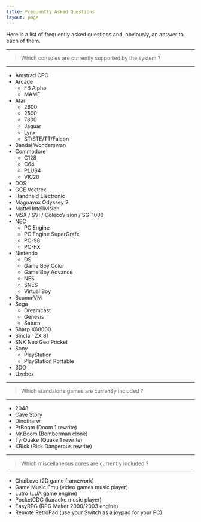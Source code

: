 ```yaml
---
title: Frequently Asked Questions
layout: page
---
```


Here is a list of frequently asked questions and, obviously, an answer to each of them.

***
> Which consoles are currently supported by the system ?

***

* Amstrad CPC
* Arcade
    * FB Alpha
    * MAME
* Atari
    * 2600
    * 2500
    * 7800
    * Jaguar
    * Lynx
    * ST/STE/TT/Falcon
* Bandai Wonderswan
* Commodore
    * C128
    * C64
    * PLUS4
    * VIC20
* DOS
* GCE Vectrex
* Handheld Electronic
* Magnavox Odyssey 2
* Mattel Intellivision
* MSX / SVI / ColecoVision / SG-1000
* NEC
    * PC Engine
    * PC Engine SuperGrafx
    * PC-98
    * PC-FX
* Nintendo
    * DS
    * Game Boy Color
    * Game Boy Advance
    * NES
    * SNES
    * Virtual Boy
* ScummVM
* Sega
    * Dreamcast
    * Genesis
    * Saturn
* Sharp X68000
* Sinclair ZX 81
* SNK Neo Geo Pocket
* Sony
    * PlayStation
    * PlayStation Portable
* 3DO
* Uzebox

***
> Which standalone games are currently included ? 

***

* 2048
* Cave Story
* Dinotharw
* PrBoom (Doom 1 rewrite)
* Mr.Boom (Bomberman clone)
* TyrQuake (Quake 1 rewrite)
* XRick (Rick Dangerous rewrite)

***
> Which miscellaneous cores are currently included ?

***

* ChaiLove (2D game framework)
* Game Music Emu (video games music player)
* Lutro (LUA game engine)
* PocketCDG (karaoke music player)
* EasyRPG (RPG Maker 2000/2003 engine)
* Remote RetroPad (use your Switch as a joypad for your PC)
